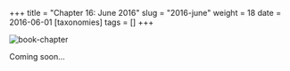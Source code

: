 +++
title = "Chapter 16: June 2016"
slug = "2016-june"
weight = 18
date = 2016-06-01
[taxonomies]
tags = []
+++

![book-chapter](/images/books/oeur/16.jpg)

Coming soon...